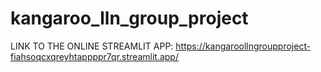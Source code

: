 # kangaroo_lln_group_project

LINK TO THE ONLINE STREAMLIT APP:
https://kangaroollngroupproject-fiahsoqcxqreyhtappppr7qr.streamlit.app/
